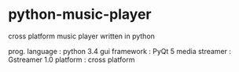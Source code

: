 # python-music-player
cross platform music player written in python

prog. language    : python 3.4
gui framework     : PyQt 5
media streamer    : Gstreamer 1.0
platform          : cross platform
